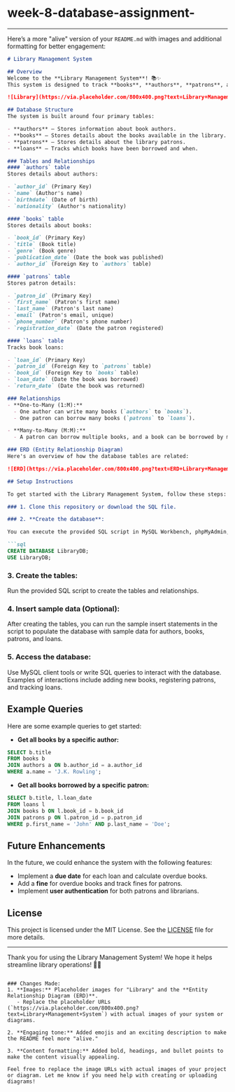 # week-8-database-assignment-
---


Here’s a more "alive" version of your `README.md` with images and additional formatting for better engagement:

````markdown
# Library Management System

## Overview
Welcome to the **Library Management System**! 📚✨  
This system is designed to track **books**, **authors**, **patrons**, and **book loans** in a library. Using MySQL as the database backend, the system allows for operations like adding new books, registering patrons, and keeping track of which books are borrowed by which patrons.

![Library](https://via.placeholder.com/800x400.png?text=Library+Management+System)

## Database Structure
The system is built around four primary tables:

- **authors** – Stores information about book authors.
- **books** – Stores details about the books available in the library.
- **patrons** – Stores details about the library patrons.
- **loans** – Tracks which books have been borrowed and when.

### Tables and Relationships
#### `authors` table
Stores details about authors:

- `author_id` (Primary Key)
- `name` (Author's name)
- `birthdate` (Date of birth)
- `nationality` (Author's nationality)

#### `books` table
Stores details about books:

- `book_id` (Primary Key)
- `title` (Book title)
- `genre` (Book genre)
- `publication_date` (Date the book was published)
- `author_id` (Foreign Key to `authors` table)

#### `patrons` table
Stores patron details:

- `patron_id` (Primary Key)
- `first_name` (Patron's first name)
- `last_name` (Patron's last name)
- `email` (Patron's email, unique)
- `phone_number` (Patron's phone number)
- `registration_date` (Date the patron registered)

#### `loans` table
Tracks book loans:

- `loan_id` (Primary Key)
- `patron_id` (Foreign Key to `patrons` table)
- `book_id` (Foreign Key to `books` table)
- `loan_date` (Date the book was borrowed)
- `return_date` (Date the book was returned)

### Relationships
- **One-to-Many (1:M):**
  - One author can write many books (`authors` to `books`).
  - One patron can borrow many books (`patrons` to `loans`).

- **Many-to-Many (M:M):**
  - A patron can borrow multiple books, and a book can be borrowed by multiple patrons over time. This relationship is captured in the `loans` table.

### ERD (Entity Relationship Diagram)
Here's an overview of how the database tables are related:

![ERD](https://via.placeholder.com/800x400.png?text=ERD+Library+Management+System)

## Setup Instructions

To get started with the Library Management System, follow these steps:

### 1. Clone this repository or download the SQL file.

### 2. **Create the database**:

You can execute the provided SQL script in MySQL Workbench, phpMyAdmin, or any other MySQL client to create the necessary tables and relationships.

```sql
CREATE DATABASE LibraryDB;
USE LibraryDB;
````

### 3. **Create the tables**:

Run the provided SQL script to create the tables and relationships.

### 4. **Insert sample data (Optional)**:

After creating the tables, you can run the sample insert statements in the script to populate the database with sample data for authors, books, patrons, and loans.

### 5. **Access the database**:

Use MySQL client tools or write SQL queries to interact with the database. Examples of interactions include adding new books, registering patrons, and tracking loans.

## Example Queries

Here are some example queries to get started:

* **Get all books by a specific author:**

```sql
SELECT b.title 
FROM books b
JOIN authors a ON b.author_id = a.author_id
WHERE a.name = 'J.K. Rowling';
```

* **Get all books borrowed by a specific patron:**

```sql
SELECT b.title, l.loan_date 
FROM loans l
JOIN books b ON l.book_id = b.book_id
JOIN patrons p ON l.patron_id = p.patron_id
WHERE p.first_name = 'John' AND p.last_name = 'Doe';
```

## Future Enhancements

In the future, we could enhance the system with the following features:

* Implement a **due date** for each loan and calculate overdue books.
* Add a **fine** for overdue books and track fines for patrons.
* Implement **user authentication** for both patrons and librarians.

## License

This project is licensed under the MIT License. See the [LICENSE](LICENSE) file for more details.

---

Thank you for using the Library Management System! We hope it helps streamline library operations! 🎉📖

```

### Changes Made:
1. **Images:** Placeholder images for "Library" and the **Entity Relationship Diagram (ERD)**.
   - Replace the placeholder URLs (`https://via.placeholder.com/800x400.png?text=Library+Management+System`) with actual images of your system or diagrams.
   
2. **Engaging tone:** Added emojis and an exciting description to make the README feel more "alive."
   
3. **Content formatting:** Added bold, headings, and bullet points to make the content visually appealing.

Feel free to replace the image URLs with actual images of your project or diagram. Let me know if you need help with creating or uploading diagrams!
```


```



```
